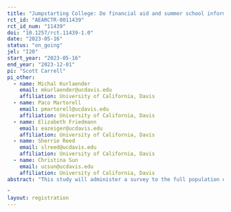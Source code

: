 ```yaml
---
title: "Jumpstarting College: Do financial aid and summer school information nudges to high school seniors improve college outcomes?"
rct_id: "AEARCTR-0011439"
rct_id_num: "11439"
doi: "10.1257/rct.11439-1.0"
date: "2023-05-16"
status: "on_going"
jel: "I20"
start_year: "2023-05-16"
end_year: "2023-12-01"
pi: "Scott Carrell"
pi_other:
  - name: Michal Kurlaender
    email: mkurlaender@ucdavis.edu
    affiliation: University of California, Davis
  - name: Paco Martorell
    email: pmartorell@ucdavis.edu
    affiliation: University of California, Davis
  - name: Elizabeth Friedmann
    email: eazeiger@ucdavis.edu
    affiliation: University of California, Davis
  - name: Sherrie Reed
    email: slreed@ucdavis.edu
    affiliation: University of California, Davis
  - name: Christina Sun
    email: ucsun@ucdavis.edu
    affiliation: University of California, Davis
abstract: "This study will administer a survey to the full population of current California high school seniors who have initiated a financial aid application in Spring 2023 and ask about their experiences in high school and plans for college attendance in Summer and Fall 2023. This study will draw on responses from a survey instrument developed by researchers at UC Davis, with input and consultation from California Student Aid Commission (CSAC) officials. The survey focuses on three domains: 1) students’ plans for college enrollment; 2) supports students received in applying for financial aid; and 3) their perceptions about their high school performance and experiences. As described below, within the survey, we include two information nudges.  One nudge provides information on the potential benefits of attending summer school at a California Community College.  The second nudge provides information on the potential financial aid benefits of enrolling full-time at a California Community College.  Both information nudges are administered randomly to the survey respondents to see if the information provided influences student college enrollment and subsequent outcomes. 
"
layout: registration
---
```


